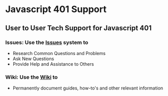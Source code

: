 # Javascript 401 Support

## User to User Tech Support for Javascript 401

### Issues: Use the [Issues](issues) system to

- Research Common Questions and Problems
- Ask New Questions
- Provide Help and Assistance to Others


### Wiki: Use the [Wiki](wiki) to

- Permanently document guides, how-to's and other relevant information
